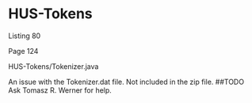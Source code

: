 # HUS-Tokens

Listing 80

Page 124

HUS-Tokens/Tokenizer.java

An issue with the Tokenizer.dat file. Not included in the zip file. ##TODO Ask Tomasz R. Werner for help.
